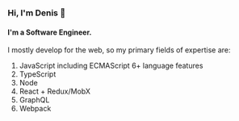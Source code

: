 ### Hi, I'm Denis 👋
#### I'm a Software Engineer.
I mostly develop for the web, so my primary fields of expertise are:
1. JavaScript including ECMAScript 6+ language features
2. TypeScript
3. Node
4. React + Redux/MobX
5. GraphQL
6. Webpack
